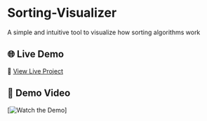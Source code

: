 # Sorting-Visualizer
A simple and intuitive tool to visualize how sorting algorithms work

## 🌐 Live Demo

🔗 [View Live Project](https://hironmoy99.github.io/Sorting-Visualizer/)


## 🎥 Demo Video

[![Watch the Demo]([https://img.youtube.com/vi/YOUR_VIDEO_ID/0.jpg](https://github.com/hironmoy99/Sorting-Visualizer/commit/9c7f3a94fde416996fb395b61d7f45b0db0ea472))]


